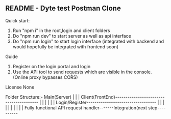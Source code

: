 ## README - Dyte test Postman Clone

Quick start:
1. Run "npm i" in the root,login and client folders
2. Do "npm run dev" to start server as well as api interface
3. Do "npm run login" to start login interface (integrated with backend and would hopefully be integrated with frontend soon)

Guide
1. Register on the login portal and login
2. Use the API tool to send requests which are visible in the console. (Online proxy bypasses CORS)

License
None

Folder Structure:-
Main(Server)
	|
	|
	|
	Client(FrontEnd)----------------------------------------
	|							|
	|							|
	|							|
	Login/Register----------------------------------	|
	|						|	|
	|						|	|
	|						|	|
	Fully functional API request handler-------Integration(next step----------
